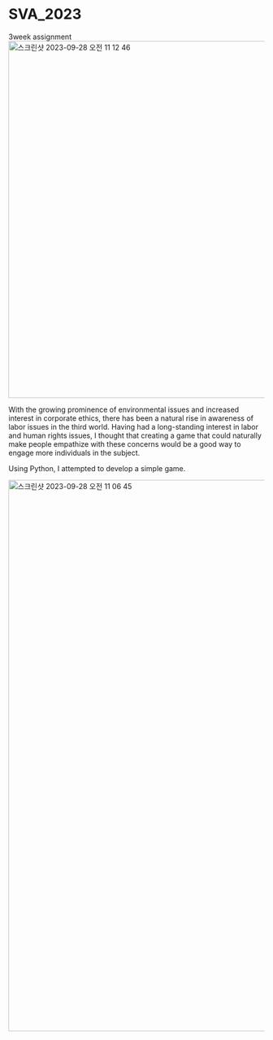 # SVA_2023
3week assignment
<img width="702" alt="스크린샷 2023-09-28 오전 11 12 46" src="https://github.com/hellosoohello/SVA_2023_/assets/145718317/5b7a55dc-f44f-4a1b-8b04-ff0e80cbb29f">

                             
                                                                               
 With the growing prominence of environmental issues and increased interest in corporate ethics, there has been a natural rise in awareness of labor issues in the third world. Having had a long-standing interest in labor and human rights issues, I thought that creating a game that could naturally make people empathize with these concerns would be a good way to engage more individuals in the subject. 
 
 
 Using Python, I attempted to develop a simple game.


<img width="1084" alt="스크린샷 2023-09-28 오전 11 06 45" src="https://github.com/hellosoohello/SVA_2023_/assets/145718317/aa2f828c-5716-4380-bb54-f8512cbe0cc2">
